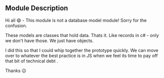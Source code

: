 ## Module Description

Hi all 😄 - This module is not a database model module! Sorry for the confusion.

These models are classes that hold data. Thats it. Like records in c# - only we don't have those. We just have objects.

I did this so that I could whip together the prototype quickly. We can move over to whatever the best practice is in JS when we feel its
time to pay off that bit of technical debt .

Thanks 😉
